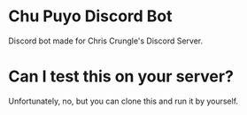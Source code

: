 # Chu Puyo Discord Bot
Discord bot made for Chris Crungle's Discord Server.

# Can I test this on your server?
Unfortunately, no, but you can clone this and run it by yourself.